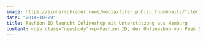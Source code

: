 ```yaml
---
image: https://sinnerschrader.news/media/filer_public_thumbnails/filer_public/0b/ed/0bedaf38-4998-4589-bee8-4fb1c63bedb2/fashion_id_commerceplus_720.jpg__480x288_q85_crop_subsampling-2_upscale.jpg
date: "2014-10-29"
title: Fashion ID launcht Onlineshop mit Unterstützung aus Hamburg
content: <div class="newsbody"><p>Fashion ID, der Onlineshop von Peek &amp; Cloppenburg Düsseldorf, hat seine Plattform komplett überarbeitet und kürzlich live gestellt. Dahinter steckt die E-Commerce-Agentur SinnerSchrader Commerce. Die Hamburger zeichnen verantwortlich für die kreative Überarbeitung des Onlineshops für Mode &amp; Accessoires (<a href="http&#58;//www.fashionid.de/">http&#58;//www.fashionid.de/</a>). Die technische Realisierung wurde in house umgesetzt.</p><p>Schon im Pitch überzeugte SinnerSchrader Commerce mit einem runden Konzept für die Inszenierung der mehr als 400 Top-Marken&#58; “Wir haben uns die Frage gestellt&#58; Wie übersetzen wir 110 Jahre Tradition und Fashion-Kompetenz in ein digitales Einkaufserlebnis”, sagt Moritz Koch, Managing Director SinnerSchrader Commerce. Der Shop mit über 25.000 Produkten ist in Sachen Fashion-Kompetenz, User Experience, Interaktion, Look-and-Feel und Kundenbindung deutlich weiter entwickelt worden. Neben dem für alle gängigen Endgeräte optimierten Shop inszenierten die Hamburger den Premium- und Magazin-Bereich vollkommen neu. Im gleichen Zuge wurde auch der Kundenbereich konzeptionell weiter entwickelt und der Checkout optimiert. Als Teil des Gesamt-Vertriebskonzeptes steht im nächsten Schritt der Ausbau der Cross-Channel Integration mit den P&amp;C Filialen an.</p><p><strong>Downloads&#58;</strong></p><p><a href="https://commerce-plus.com/media/filer_public/8b/05/8b050bc0-038d-4882-b868-5e620f585422/fashionid_screenshotstartseite.jpg" target="_blank">Screenshot Homepage</a></p><p><a href="https://commerce-plus.com/media/filer_public/03/25/032596f1-a4b0-4686-919b-acdcc1bb3ab7/fashion_id_commerceplus.jpg" target="_blank">Picture Fashion ID</a></p><p><a class="news-backlink" href="/de/"><svg class="svg-ico svg-ico--arrow-left"><use xlink&#58;href="#arrow-down"></use></svg>Zurück zur Presse Übersicht</a></p></div>
---
```

